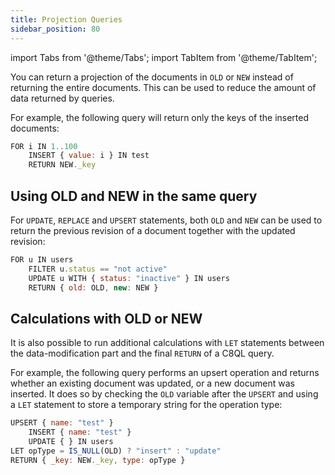 ```yaml
---
title: Projection Queries
sidebar_position: 80
---
```


import Tabs from '@theme/Tabs';
import TabItem from '@theme/TabItem';

You can return a projection of the documents in `OLD` or `NEW` instead of returning the entire documents. This can be used to reduce the amount of data returned by queries.

For example, the following query will return only the keys of the inserted documents:

```js
FOR i IN 1..100
    INSERT { value: i } IN test 
    RETURN NEW._key
```

## Using OLD and NEW in the same query

For `UPDATE`, `REPLACE` and `UPSERT` statements, both `OLD` and `NEW` can be used to return the previous revision of a document together with the updated revision:

```js
FOR u IN users
    FILTER u.status == "not active"
    UPDATE u WITH { status: "inactive" } IN users 
    RETURN { old: OLD, new: NEW }
```

## Calculations with OLD or NEW

It is also possible to run additional calculations with `LET` statements between the data-modification part and the final `RETURN` of a C8QL query.

For example, the following query performs an upsert operation and returns whether an existing document was updated, or a new document was inserted. It does so by checking the `OLD` variable after the `UPSERT` and using a `LET` statement to store a temporary string for the operation type:
  
```js
UPSERT { name: "test" }
    INSERT { name: "test" }
    UPDATE { } IN users
LET opType = IS_NULL(OLD) ? "insert" : "update"
RETURN { _key: NEW._key, type: opType }
```
